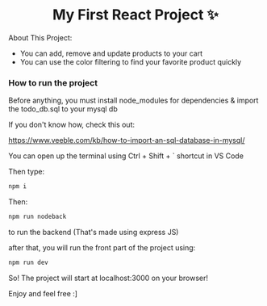 <h1 align="center">My First React Project ✨</h1>

About This Project:

- You can add, remove and update products to your cart
- You can use the color filtering to find your favorite product quickly

### How to run the project

Before anything, you must install node_modules for dependencies & import the todo_db.sql to your mysql db

If you don't know how, check this out:

https://www.veeble.com/kb/how-to-import-an-sql-database-in-mysql/

You can open up the terminal using Ctrl + Shift + ` shortcut in VS Code

Then type:

```bash
npm i

```

Then:

```bash
npm run nodeback

```
to run the backend (That's made using express JS)

after that, you will run the front part of the project using:

``` bash
npm run dev

```

So! The project will start at localhost:3000 on your browser!

Enjoy and feel free :]
